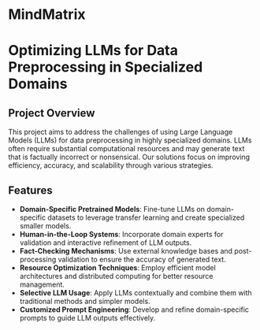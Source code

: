 ﻿# MindMatrix
 # Optimizing LLMs for Data Preprocessing in Specialized Domains

## Project Overview

This project aims to address the challenges of using Large Language Models (LLMs) for data preprocessing in highly specialized domains. LLMs often require substantial computational resources and may generate text that is factually incorrect or nonsensical. Our solutions focus on improving efficiency, accuracy, and scalability through various strategies.

## Features

- **Domain-Specific Pretrained Models**: Fine-tune LLMs on domain-specific datasets to leverage transfer learning and create specialized smaller models.
- **Human-in-the-Loop Systems**: Incorporate domain experts for validation and interactive refinement of LLM outputs.
- **Fact-Checking Mechanisms**: Use external knowledge bases and post-processing validation to ensure the accuracy of generated text.
- **Resource Optimization Techniques**: Employ efficient model architectures and distributed computing for better resource management.
- **Selective LLM Usage**: Apply LLMs contextually and combine them with traditional methods and simpler models.
- **Customized Prompt Engineering**: Develop and refine domain-specific prompts to guide LLM outputs effectively.
